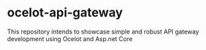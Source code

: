 # ocelot-api-gateway
This repository intends to showcase simple and robust API gateway development using Ocelot and Asp.net Core
